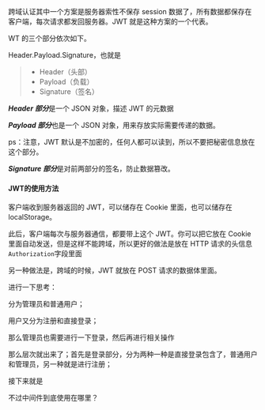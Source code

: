 

跨域认证其中一个方案是服务器索性不保存 session 数据了，所有数据都保存在客户端，每次请求都发回服务器。JWT 就是这种方案的一个代表。

WT 的三个部分依次如下。

  Header.Payload.Signature，也就是

> - Header（头部）
> - Payload（负载）
> - Signature（签名）

***Header 部分***是一个 JSON 对象，描述 JWT 的元数据

***Payload 部分***也是一个 JSON 对象，用来存放实际需要传递的数据。

ps：注意，JWT 默认是不加密的，任何人都可以读到，所以不要把秘密信息放在这个部分。

***Signature 部分***是对前两部分的签名，防止数据篡改。

#### JWT的使用方法

客户端收到服务器返回的 JWT，可以储存在 Cookie 里面，也可以储存在 localStorage。

此后，客户端每次与服务器通信，都要带上这个 JWT。你可以把它放在 Cookie 里面自动发送，但是这样不能跨域，所以更好的做法是放在 HTTP 请求的头信息`Authorization`字段里面

另一种做法是，跨域的时候，JWT 就放在 POST 请求的数据体里面。









进行一下思考：

分为管理员和普通用户；

用户又分为注册和直接登录；

那么管理员也需要进行一下登录，然后再进行相关操作

那么层次就出来了；首先是登录部分，分为两种一种是直接登录包含了，普通用户和管理员，另一种就是进行注册；

接下来就是

不过中间件到底使用在哪里？